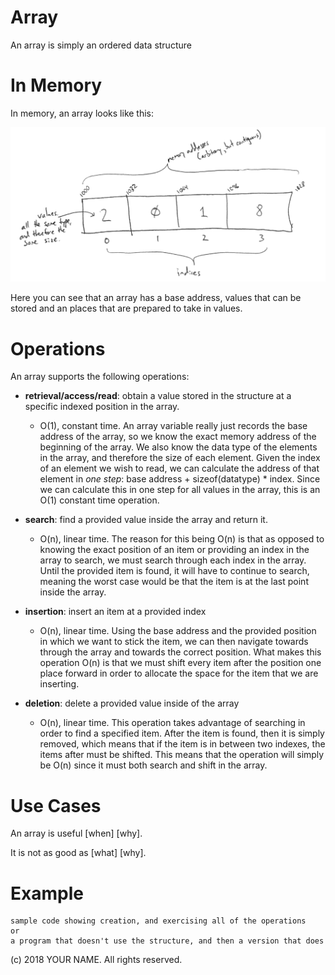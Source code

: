 # Array

An array is simply an ordered data structure

# In Memory

In memory, an array looks like this:

![Image of Array in Memory](images/array_memory.png)

Here you can see that an array has a base address, values that can be stored and an places that are prepared to take in values.

# Operations

An array supports the following operations:

* **retrieval/access/read**: obtain a value stored in the structure at a specific indexed position in the array.
  * O(1), constant time. An array variable really just records the base address of the array, so we know the exact memory address of the beginning of the array. We also know the data type of the elements in the array, and therefore the size of each element. Given the index of an element we wish to read, we can calculate the address of that element in *one step*: base address + sizeof(datatype) * index. Since we can calculate this in one step for all values in the array, this is an O(1) constant time operation.

* **search**: find a provided value inside the array and return it.
  * O(n), linear time. The reason for this being O(n) is that as opposed to knowing the exact position of an item or providing an index in the array to search, we must search through each index in the array. Until the provided item is found, it will have to continue to search, meaning the worst case would be that the item is at the last point inside the array.

* **insertion**: insert an item at a provided index
  * O(n), linear time. Using the base address and the provided position in which we want to stick the item, we can then navigate towards through the array and towards the correct position. What makes this operation O(n) is that we must shift every item after the position one place forward in order to allocate the space for the item that we are inserting.

* **deletion**: delete a provided value inside of the array
  * O(n), linear time. This operation takes advantage of searching in order to find a specified item. After the item is found, then it is simply removed, which means that if the item is in between two indexes, the items after must be shifted. This means that the operation will simply be O(n) since it must both search and shift in the array.
  
# Use Cases

An array is useful \[when\] \[why\].

It is not as good as \[what] \[why].

# Example

```
sample code showing creation, and exercising all of the operations
or
a program that doesn't use the structure, and then a version that does
```

(c) 2018 YOUR NAME. All rights reserved.
